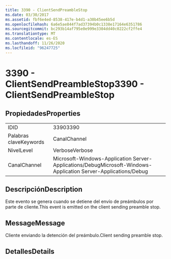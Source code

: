 ```yaml
---
title: 3390 - ClientSendPreambleStop
ms.date: 03/30/2017
ms.assetid: fbf6e4ed-8538-417e-b4d1-a30b45ee6b5d
ms.openlocfilehash: 6a6e5ae844f7ad37394b0c1338e17164e6351786
ms.sourcegitcommit: bc293b14af795e0e999e3304dd40c0222cf2ffe4
ms.translationtype: MT
ms.contentlocale: es-ES
ms.lasthandoff: 11/26/2020
ms.locfileid: "96247725"
---
```

# <a name="3390---clientsendpreamblestop"></a><span data-ttu-id="cd0b3-102">3390 - ClientSendPreambleStop</span><span class="sxs-lookup"><span data-stu-id="cd0b3-102">3390 - ClientSendPreambleStop</span></span>

## <a name="properties"></a><span data-ttu-id="cd0b3-103">Propiedades</span><span class="sxs-lookup"><span data-stu-id="cd0b3-103">Properties</span></span>  
  
|||  
|-|-|  
|<span data-ttu-id="cd0b3-104">ID</span><span class="sxs-lookup"><span data-stu-id="cd0b3-104">ID</span></span>|<span data-ttu-id="cd0b3-105">3390</span><span class="sxs-lookup"><span data-stu-id="cd0b3-105">3390</span></span>|  
|<span data-ttu-id="cd0b3-106">Palabras clave</span><span class="sxs-lookup"><span data-stu-id="cd0b3-106">Keywords</span></span>|<span data-ttu-id="cd0b3-107">Canal</span><span class="sxs-lookup"><span data-stu-id="cd0b3-107">Channel</span></span>|  
|<span data-ttu-id="cd0b3-108">Nivel</span><span class="sxs-lookup"><span data-stu-id="cd0b3-108">Level</span></span>|<span data-ttu-id="cd0b3-109">Verbose</span><span class="sxs-lookup"><span data-stu-id="cd0b3-109">Verbose</span></span>|  
|<span data-ttu-id="cd0b3-110">Canal</span><span class="sxs-lookup"><span data-stu-id="cd0b3-110">Channel</span></span>|<span data-ttu-id="cd0b3-111">Microsoft-Windows-Application Server-Applications/Debug</span><span class="sxs-lookup"><span data-stu-id="cd0b3-111">Microsoft-Windows-Application Server-Applications/Debug</span></span>|  
  
## <a name="description"></a><span data-ttu-id="cd0b3-112">Descripción</span><span class="sxs-lookup"><span data-stu-id="cd0b3-112">Description</span></span>  

 <span data-ttu-id="cd0b3-113">Este evento se genera cuando se detiene del envío de preámbulos por parte de cliente.</span><span class="sxs-lookup"><span data-stu-id="cd0b3-113">This event is emitted on the client sending preamble stop.</span></span>  
  
## <a name="message"></a><span data-ttu-id="cd0b3-114">Message</span><span class="sxs-lookup"><span data-stu-id="cd0b3-114">Message</span></span>  

 <span data-ttu-id="cd0b3-115">Cliente enviando la detención del preámbulo.</span><span class="sxs-lookup"><span data-stu-id="cd0b3-115">Client sending preamble stop.</span></span>  
  
## <a name="details"></a><span data-ttu-id="cd0b3-116">Detalles</span><span class="sxs-lookup"><span data-stu-id="cd0b3-116">Details</span></span>
